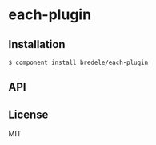 
# each-plugin

  

## Installation

    $ component install bredele/each-plugin

## API

   

## License

  MIT
